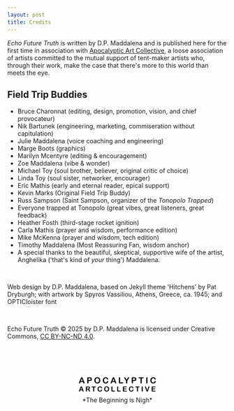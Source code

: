 ```yaml
---
layout: post
title: Credits
---
```


*Echo Future Truth* is written by D.P. Maddalena and is published here for the first time in association with [Apocalyptic Art Collective](apocalypticartcollective.com), a loose association of artists committed to the mutual support of tent-maker artists who, through their work, make the case that there's more to this world than meets the eye. 

## Field Trip Buddies

- Bruce Charonnat (editing, design, promotion, vision, and chief provocateur)
- Nik Bartunek (engineering, marketing, commiseration without capitulation)
- Julie Maddalena (voice coaching and engineering)
- Marge Boots (graphics)
- Marilyn Mcentyre (editing & encouragement)
- Zoe Maddalena (vibe & wonder)
- Michael Toy (soul brother, believer, original critic of choice)
- Linda Toy (soul sister, networker, encourager)
- Eric Mathis (early and eternal reader, epical support)
- Kevin Marks (Original Field Trip Buddy) 
- Russ Sampson (Saint Sampson, organizer of the *Tonopolo Trapped*)
- Everyone trapped at Tonopolo (great vibes, great listeners, great feedback)
- Heather Fosth (third-stage rocket ignition)
- Carla Mathis (prayer and wisdom, performance edition)
- Mike McKenna (prayer and wisdom, tech edition)
- Timothy Maddalena (Most Reassuring Fan, wisdom anchor)
- A special thanks to the beautiful, skeptical, supportive wife of the artist, Anghelika ('that's kind of *your* thing') Maddalena.

&nbsp;

Web design by D.P. Maddalena, based on Jekyll theme 'Hitchens' by Pat Dryburgh; with artwork by Spyros Vassiliou, Athens, Greece, ca. 1945; and OPTICloister font

&nbsp;


Echo Future Truth  © 2025 by D.P. Maddalena is licensed under Creative Commons, [CC BY-NC-ND 4.0](https://creativecommons.org/licenses/by-nc-nd/4.0/).

&nbsp;

&nbsp;

<div style="text-align:center">
<img src='assets/images/aacwordmark.png' alt='Apocalyptic Art Collective wordmark' /> <br />
*The Beginning is Nigh*
</div>